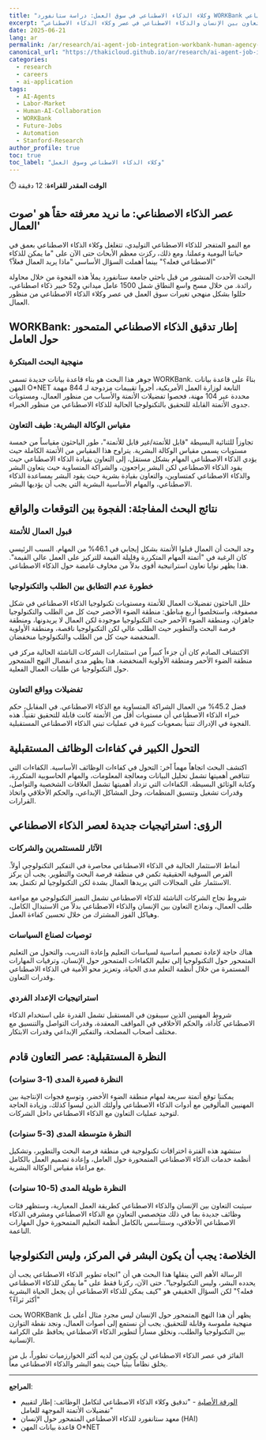 ```yaml
---
title: "وكلاء الذكاء الاصطناعي في سوق العمل: دراسة ستانفورد WORKBank حول التعاون بين الإنسان والذكاء الاصطناعي"
excerpt: "أجرى باحثو ستانفورد دراسة واسعة النطاق شملت 1500 عامل و52 خبير ذكاء اصطناعي لتحليل تغيرات سوق العمل وحقائق التعاون بين الإنسان والذكاء الاصطناعي في عصر وكلاء الذكاء الاصطناعي"
date: 2025-06-21
lang: ar
permalink: /ar/research/ai-agent-job-integration-workbank-human-agency-scale/
canonical_url: "https://thakicloud.github.io/ar/research/ai-agent-job-integration-workbank-human-agency-scale/"
categories: 
  - research
  - careers
  - ai-application
tags: 
  - AI-Agents
  - Labor-Market
  - Human-AI-Collaboration
  - WORKBank
  - Future-Jobs
  - Automation
  - Stanford-Research
author_profile: true
toc: true
toc_label: "وكلاء الذكاء الاصطناعي وسوق العمل"
---
```


⏱️ **الوقت المقدر للقراءة**: 12 دقيقة

## عصر الذكاء الاصطناعي: ما نريد معرفته حقاً هو 'صوت العمال'

مع النمو المتفجر للذكاء الاصطناعي التوليدي، تتغلغل وكلاء الذكاء الاصطناعي بعمق في حياتنا اليومية وعملنا. ومع ذلك، ركزت معظم الأبحاث حتى الآن على "ما يمكن للذكاء الاصطناعي فعله؟" بينما أهملت السؤال الأساسي "ماذا يريد العمال فعلاً؟"

البحث الأحدث المنشور من قبل باحثي جامعة ستانفورد يملأ هذه الفجوة من خلال محاولة رائدة. من خلال مسح واسع النطاق شمل 1500 عامل ميداني و52 خبير ذكاء اصطناعي، حللوا بشكل منهجي تغيرات سوق العمل في عصر وكلاء الذكاء الاصطناعي من منظور العمال.

## WORKBank: إطار تدقيق الذكاء الاصطناعي المتمحور حول العامل

### منهجية البحث المبتكرة

جوهر هذا البحث هو بناء قاعدة بيانات جديدة تسمى WORKBank. بناءً على قاعدة بيانات المهن O*NET التابعة لوزارة العمل الأمريكية، أجروا تقييمات مزدوجة لـ 844 مهمة محددة عبر 104 مهنة، فحصوا تفضيلات الأتمتة والأسباب من منظور العمال، ومستويات جدوى الأتمتة القابلة للتحقيق بالتكنولوجيا الحالية للذكاء الاصطناعي من منظور الخبراء.

### مقياس الوكالة البشرية: طيف التعاون

تجاوزاً للثنائية البسيطة "قابل للأتمتة/غير قابل للأتمتة"، طور الباحثون مقياساً من خمسة مستويات يسمى مقياس الوكالة البشرية. يتراوح هذا المقياس من الأتمتة الكاملة حيث يؤدي الذكاء الاصطناعي المهام بشكل مستقل، إلى التعاون بقيادة الذكاء الاصطناعي حيث يقود الذكاء الاصطناعي لكن البشر يراجعون، والشراكة المتساوية حيث يتعاون البشر والذكاء الاصطناعي كمتساوين، والتعاون بقيادة بشرية حيث يقود البشر بمساعدة الذكاء الاصطناعي، والمهام الأساسية البشرية التي يجب أن يؤديها البشر.

## نتائج البحث المفاجئة: الفجوة بين التوقعات والواقع

### قبول العمال للأتمتة

وجد البحث أن العمال قبلوا الأتمتة بشكل إيجابي في 46.1% من المهام. السبب الرئيسي كان الرغبة في "أتمتة المهام المتكررة وقليلة القيمة للتركيز على العمل عالي القيمة". هذا يظهر نوايا تعاون استراتيجية أقوى بدلاً من مخاوف غامضة حول الذكاء الاصطناعي.

### خطورة عدم التطابق بين الطلب والتكنولوجيا

حلل الباحثون تفضيلات العمال للأتمتة ومستويات تكنولوجيا الذكاء الاصطناعي في شكل مصفوفة، واستخلصوا أربع مناطق: منطقة الضوء الأخضر حيث كل من الطلب والتكنولوجيا جاهزان، ومنطقة الضوء الأحمر حيث التكنولوجيا موجودة لكن العمال لا يريدونها، ومنطقة فرصة البحث والتطوير حيث الطلب عالي لكن التكنولوجيا ناقصة، ومنطقة الأولوية المنخفضة حيث كل من الطلب والتكنولوجيا منخفضان.

الاكتشاف الصادم كان أن جزءاً كبيراً من استثمارات الشركات الناشئة الحالية مركز في منطقة الضوء الأحمر ومنطقة الأولوية المنخفضة. هذا يظهر مدى انفصال النهج المتمحور حول التكنولوجيا عن طلبات العمال الفعلية.

### تفضيلات وواقع التعاون

فضل 45.2% من العمال الشراكة المتساوية مع الذكاء الاصطناعي. في المقابل، حكم خبراء الذكاء الاصطناعي أن مستويات أقل من الأتمتة كانت قابلة للتحقيق تقنياً. هذه الفجوة في الإدراك تتنبأ بصعوبات كبيرة في عمليات تبني الذكاء الاصطناعي المستقبلية.

## التحول الكبير في كفاءات الوظائف المستقبلية

اكتشف البحث اتجاهاً مهماً آخر: التحول في كفاءات الوظائف الأساسية. الكفاءات التي تتناقص أهميتها تشمل تحليل البيانات ومعالجة المعلومات، والمهام الحاسوبية المتكررة، وكتابة الوثائق البسيطة. الكفاءات التي تزداد أهميتها تشمل العلاقات الشخصية والتواصل، وقدرات تشغيل وتنسيق المنظمات، وحل المشاكل الإبداعي، والحكم الأخلاقي واتخاذ القرارات.

## الرؤى: استراتيجيات جديدة لعصر الذكاء الاصطناعي

### الآثار للمستثمرين والشركات

أنماط الاستثمار الحالية في الذكاء الاصطناعي محاصرة في التفكير التكنولوجي أولاً. الفرص السوقية الحقيقية تكمن في منطقة فرصة البحث والتطوير. يجب أن يركز الاستثمار على المجالات التي يريدها العمال بشدة لكن التكنولوجيا لم تكتمل بعد.

شروط نجاح الشركات الناشئة للذكاء الاصطناعي تشمل التميز التكنولوجي مع مواءمة طلب العمال، ونماذج التعاون بين الإنسان والذكاء الاصطناعي بدلاً من الاستبدال الكامل، وهياكل الفوز المشترك من خلال تحسين كفاءة العمل.

### توصيات لصناع السياسات

هناك حاجة لإعادة تصميم أساسية لسياسات التعليم وإعادة التدريب، والتحول من التعليم المتمحور حول التكنولوجيا إلى تعليم الكفاءات المتمحور حول الإنسان، وترقيات المهارات المستمرة من خلال أنظمة التعلم مدى الحياة، وتعزيز محو الأمية في الذكاء الاصطناعي وقدرات التعاون.

### استراتيجيات الإعداد الفردي

شروط المهنيين الذين سيبقون في المستقبل تشمل القدرة على استخدام الذكاء الاصطناعي كأداة، والحكم الأخلاقي في المواقف المعقدة، وقدرات التواصل والتنسيق مع مختلف أصحاب المصلحة، والتفكير الإبداعي وقدرات الابتكار.

## النظرة المستقبلية: عصر التعاون قادم

### النظرة قصيرة المدى (1-3 سنوات)

يمكننا توقع أتمتة سريعة لمهام منطقة الضوء الأخضر، وتوسع فجوات الإنتاجية بين المهنيين المألوفين مع أدوات الذكاء الاصطناعي وأولئك الذين ليسوا كذلك، وزيادة الحاجة لتوحيد عمليات التعاون مع الذكاء الاصطناعي داخل الشركات.

### النظرة متوسطة المدى (3-5 سنوات)

ستشهد هذه الفترة اختراقات تكنولوجية في منطقة فرصة البحث والتطوير، وتشكيل أنظمة خدمات الذكاء الاصطناعي المتمحورة حول العامل، وإعادة تصميم العمل بالكامل مع مراعاة مقياس الوكالة البشرية.

### النظرة طويلة المدى (5-10 سنوات)

سيثبت التعاون بين الإنسان والذكاء الاصطناعي كطريقة العمل المعيارية، وستظهر فئات وظائف جديدة بما في ذلك متخصصي التعاون مع الذكاء الاصطناعي ومشرفي الذكاء الاصطناعي الأخلاقي، وستتأسس بالكامل أنظمة التعليم المتمحورة حول المهارات الناعمة.

## الخلاصة: يجب أن يكون البشر في المركز، وليس التكنولوجيا

الرسالة الأهم التي ينقلها هذا البحث هي أن "اتجاه تطوير الذكاء الاصطناعي يجب أن يحدده البشر، وليس التكنولوجيا". حتى الآن، ركزنا فقط على "ما يمكن للذكاء الاصطناعي فعله؟" لكن السؤال الحقيقي هو "كيف يمكن للذكاء الاصطناعي أن يجعل الحياة البشرية أكثر ثراءً؟"

بحث WORKBank يظهر أن هذا النهج المتمحور حول الإنسان ليس مجرد مثال أعلى بل منهجية ملموسة وقابلة للتحقيق. يجب أن نستمع إلى أصوات العمال، ونجد نقطة التوازن بين التكنولوجيا والطلب، ونخلق مساراً لتطوير الذكاء الاصطناعي يحافظ على الكرامة الإنسانية.

الفائز في عصر الذكاء الاصطناعي لن يكون من لديه أكثر الخوارزميات تطوراً، بل من يخلق نظاماً بيئياً حيث ينمو البشر والذكاء الاصطناعي معاً.

---

**المراجع**:
- [الورقة الأصلية](https://arxiv.org/pdf/2506.06576) - "تدقيق وكلاء الذكاء الاصطناعي لتكامل الوظائف: إطار لتقييم تفضيلات الأتمتة الموجهة للعامل"
- معهد ستانفورد للذكاء الاصطناعي المتمحور حول الإنسان (HAI)
- قاعدة بيانات المهن O*NET

